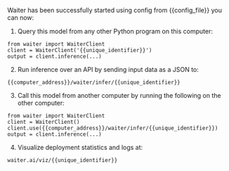 Waiter has been successfully started using config from {{config_file}} you can now:            
1. Query this model from any other Python program on this computer:
```
from waiter import WaiterClient
client = WaiterClient('{{unique_identifier}}')
output = client.inference(...)
```
2. Run inference over an API by sending input data as a JSON to:
```
{{computer_address}}/waiter/infer/{{unique_identifier}}
```
3. Call this model from another computer by running the following on the other computer:
```
from waiter import WaiterClient
client = WaiterClient()
client.use({{computer_address}}/waiter/infer/{{unique_identifier}})
output = client.inference(...)
```
<!-- 3. Sync this model to another computer by running the following on the other computer:
```
from waiter import WaiterClient
client = WaiterClient('{{unique_identifier}}')
client.sync({{computer_address}}/waiter/sync/)
``` -->

4. Visualize deployment statistics and logs at:
```
waiter.ai/viz/{{unique_identifier}}
```